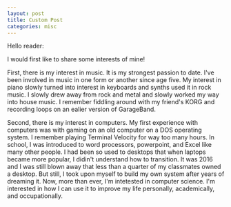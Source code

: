 ```yaml
---
layout: post
title: Custom Post
categories: misc
---
```


Hello reader:

I would first like to share some interests of mine!


First, there is my interest in music. It is my strongest passion to date. I've been involved in music in one form or another since age five. My interest in piano slowly turned into interest in keyboards and synths used it in rock music. I slowly drew away from rock and metal and slowly worked my way into house music. I remember fiddling around with my friend's KORG and recording loops on an ealier version of GarageBand.

Second, there is my interest in computers. My first experience with computers was with gaming on an old computer on a DOS operating system. I remember playing Terminal Velocity for way too many hours. In school, I was introduced to word processors, powerpoint, and Excel like many other people. I had been so used to desktops that when laptops became more popular, I didin't understand how to transition. It was 2016 and I was still blown away that less than a quarter of my classmates owned a desktop. But still, I took upon myself to build my own system after years of dreaming it. Now, more than ever, I'm intetested in computer science. I'm interested in how I can use it to improve my life personally, academically, and occupationally.


